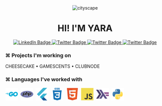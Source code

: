 <div id="header" align="center">
  <img src="https://i.imgur.com/XXBWjDX.png" alt="cityscape">
  <h1 style="text-align: center;">HI! I'M YARA</h1>
<div id="badges">
  <a href="#">
  <img src="https://img.shields.io/badge/LinkedIn-pink?style=for-the-badge&logo=linkedin&logoColor=black" alt="LinkedIn Badge"/>
  </a>
  <a href="#">
  <img src="https://img.shields.io/badge/Twitter-pink?style=for-the-badge&logo=twitter&logoColor=black" alt="Twitter Badge"/>  
  </a>
  <a href="#">
  <img src="https://img.shields.io/badge/Discord-pink?style=for-the-badge&logo=discord&logoColor=black" alt="Twitter Badge"/>  
  </a>
  <a href="#">
  <img src="https://img.shields.io/badge/Spotify-pink?style=for-the-badge&logo=spotify&logoColor=black" alt="Twitter Badge"/>  
  </a>
</div>
</div>

<h3>⌘ Projects I'm working on</h3>
<div>
  CHEESECAKE • GAMESCENTS • CLUBNODE
  </div>

<h3>⌘ Languages I've worked with</h3>
<div>
  <img src="https://github.com/devicons/devicon/blob/master/icons/go/go-original-wordmark.svg" title="Go" alt="Go" width="40" height="40"/>&nbsp;
  <img src="https://github.com/devicons/devicon/blob/master/icons/php/php-original.svg" title="Php" alt="Php" width="40" height="40"/>&nbsp;
  <img src="https://github.com/devicons/devicon/blob/master/icons/flutter/flutter-original.svg" title="Flutter" alt="Flutter" width="40" height="40"/>&nbsp;
  <img src="https://github.com/devicons/devicon/blob/master/icons/css3/css3-plain-wordmark.svg"  title="CSS3" alt="CSS" width="40" height="40"/>&nbsp;
  <img src="https://github.com/devicons/devicon/blob/master/icons/html5/html5-original.svg" title="HTML5" alt="HTML" width="40" height="40"/>&nbsp;
  <img src="https://github.com/devicons/devicon/blob/master/icons/javascript/javascript-original.svg" title="JavaScript" alt="JavaScript" width="40" height="40"/>&nbsp;
  <img src="https://github.com/devicons/devicon/blob/master/icons/haskell/haskell-original.svg" title="Haskell" alt="Haskell" width="40" height="40"/>&nbsp;
  <img src="https://github.com/devicons/devicon/blob/master/icons/python/python-original.svg" title="Python" alt="Python" width="40" height="40"/>&nbsp;
</div>
